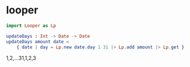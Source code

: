 # looper

```elm
import Looper as Lp

updateDays : Int -> Date -> Date
updateDays amount date =
    { date | day = Lp.new date.day 1 31 |> Lp.add amount |> Lp.get }
```

1,2,...31,1,2,3


